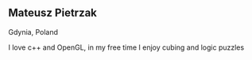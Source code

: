 
## Mateusz Pietrzak

Gdynia, Poland

I love c++ and OpenGL, in my free time I enjoy cubing and logic puzzles

<!---
MateuszPietrzak/MateuszPietrzak is a ✨ special ✨ repository because its `README.md` (this file) appears on your GitHub profile.
You can click the Preview link to take a look at your changes.
--->
